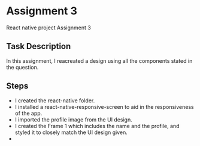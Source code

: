 # Assignment 3 

React native project Assignment 3

## Task Description 

In this assignment, I reacreated a design using all the components stated in the question. 

## Steps 

- I created the react-native folder.
- I installed a react-native-responsive-screen to aid in the responsiveness of the app.
- I imported the profile image from the UI design.
- I created the Frame 1 which includes the name and the profile, and styled it to closely match the UI design given.
- 